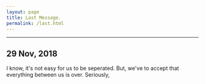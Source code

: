 ```yaml
---
layout: page
title: Last Message.
permalink: /last.html
---
```


---
29 Nov, 2018
---

I know, it's not easy for us to be seperated. But, we've to accept that everything between us is over. Seriously,
